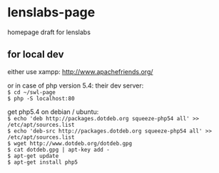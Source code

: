 lenslabs-page
=============

homepage draft for lenslabs

for local dev
-------------

either use xampp: http://www.apachefriends.org/

or in case of php version 5.4: their dev server:  
`$ cd ~/swl-page`  
`$ php -S localhost:80`  

get php5.4 on debian / ubuntu:  
`$ echo 'deb http://packages.dotdeb.org squeeze-php54 all' >> /etc/apt/sources.list`  
`$ echo 'deb-src http://packages.dotdeb.org squeeze-php54 all' >> /etc/apt/sources.list`  
`$ wget http://www.dotdeb.org/dotdeb.gpg`   
`$ cat dotdeb.gpg | apt-key add -`   
`$ apt-get update`   
`$ apt-get install php5`   

